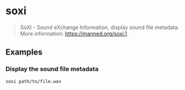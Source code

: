 # soxi

> SoXI - Sound eXchange Information, display sound file metadata. More information: <https://manned.org/soxi.1>.

## Examples

### Display the sound file metadata

```bash
soxi path/to/file.wav
```
